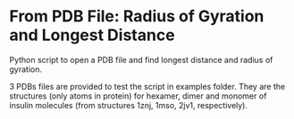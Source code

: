 # From PDB File: Radius of Gyration and Longest Distance

Python script to open a PDB file and find longest distance and radius of gyration.

3 PDBs files are provided to test the script in examples folder. They are the structures (only atoms in protein) for hexamer, dimer and monomer of insulin molecules (from structures 1znj, 1mso, 2jv1, respectively).
